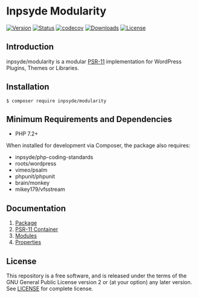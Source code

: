 # Inpsyde Modularity

[![Version](https://img.shields.io/packagist/v/inpsyde/modularity.svg)](https://packagist.org/packages/inpsyde/modularity)
[![Status](https://img.shields.io/badge/status-active-brightgreen.svg)](https://github.com/inpsyde/modularity)
[![codecov](https://codecov.io/gh/inpsyde/modularity/branch/master/graph/badge.svg)](https://codecov.io/gh/inpsyde/modularity)
[![Downloads](https://img.shields.io/packagist/dt/inpsyde/modularity.svg)](https://packagist.org/packages/inpsyde/modularity)
[![License](https://img.shields.io/packagist/l/inpsyde/modularity.svg)](https://packagist.org/packages/inpsyde/modularity)

## Introduction

inpsyde/modularity is a modular [PSR-11](https://github.com/php-fig/container) implementation for WordPress Plugins,
Themes or Libraries.

## Installation

```
$ composer require inpsyde/modularity
```

## Minimum Requirements and Dependencies

* PHP 7.2+

When installed for development via Composer, the package also requires:

* inpsyde/php-coding-standards
* roots/wordpress
* vimeo/psalm
* phpunit/phpunit
* brain/monkey
* mikey179/vfsstream

## Documentation

1. [Package](docs/Package.md)
2. [PSR-11 Container](docs/PSR-11-Container.md)
3. [Modules](docs/Modules.md)
4. [Properties](docs/Properties.md)

## License

This repository is a free software, and is released under the terms of the GNU General Public License version 2 or (at your option) any later version. See [LICENSE](./LICENSE) for complete license.
